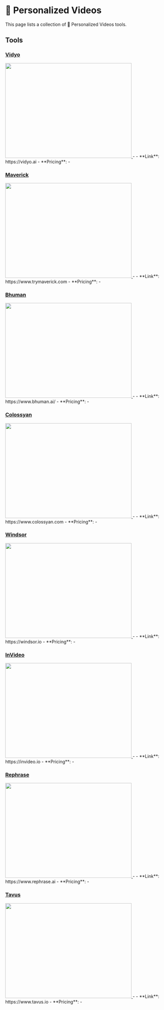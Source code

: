 # 📼 Personalized Videos

This page lists a collection of 📼 Personalized Videos tools.

## Tools

### [Vidyo](https://vidyo.ai)
<a href="https://vidyo.ai">
   <img src="Vidyo.png" width="400" height="300">
</a>
-
- **Link**: https://vidyo.ai
- **Pricing**: -

### [Maverick](https://www.trymaverick.com)
<a href="https://www.trymaverick.com">
   <img src="Maverick.png" width="400" height="300">
</a>
-
- **Link**: https://www.trymaverick.com
- **Pricing**: -

### [Bhuman](https://www.bhuman.ai/)
<a href="https://www.bhuman.ai/">
   <img src="Bhuman.png" width="400" height="300">
</a>
-
- **Link**: https://www.bhuman.ai/
- **Pricing**: -

### [Colossyan](https://www.colossyan.com)
<a href="https://www.colossyan.com">
   <img src="Colossyan.png" width="400" height="300">
</a>
-
- **Link**: https://www.colossyan.com
- **Pricing**: -

### [Windsor](https://windsor.io)
<a href="https://windsor.io">
   <img src="Windsor.png" width="400" height="300">
</a>
-
- **Link**: https://windsor.io
- **Pricing**: -

### [InVideo](https://invideo.io)
<a href="https://invideo.io">
   <img src="InVideo.png" width="400" height="300">
</a>
-
- **Link**: https://invideo.io
- **Pricing**: -

### [Rephrase](https://www.rephrase.ai)
<a href="https://www.rephrase.ai">
   <img src="Rephrase.png" width="400" height="300">
</a>
-
- **Link**: https://www.rephrase.ai
- **Pricing**: -

### [Tavus](https://www.tavus.io)
<a href="https://www.tavus.io">
   <img src="Tavus.png" width="400" height="300">
</a>
-
- **Link**: https://www.tavus.io
- **Pricing**: -

